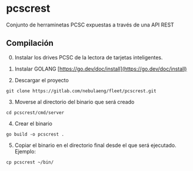 # pcscrest

Conjunto de herraminetas PCSC expuestas a través de una API REST

## Compilación

0. Instalar los drives PCSC de la lectora de tarjetas inteligentes.

1. Instalar GOLANG [https://go.dev/doc/install](https://go.dev/doc/install)

2. Descargar el proyecto

 `git clone https://gitlab.com/nebulaeng/fleet/pcscrest.git`

3. Moverse al directorio del binario que será creado

 `cd pcscrest/cmd/server`

4. Crear el binario

 `go build -o pcscrest .`

5. Copiar el binario en el directorio final desde el que será ejecutado. Ejemplo:

 `cp pcscrest ~/bin/` 

